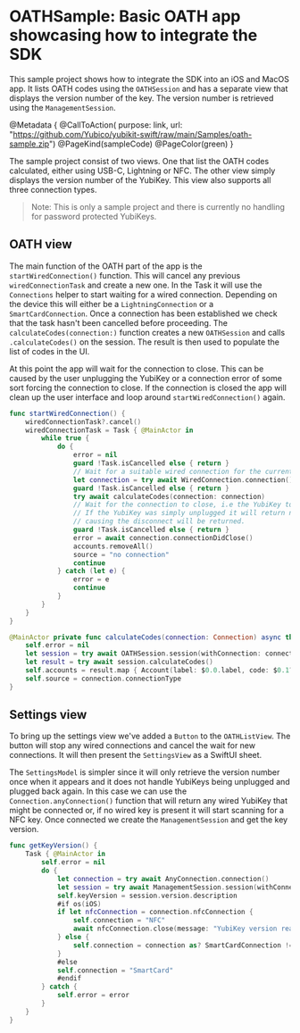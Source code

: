 # OATHSample: Basic OATH app showcasing how to integrate the SDK

This sample project shows how to integrate the SDK into an iOS and MacOS app. It lists OATH codes 
using the ``OATHSession`` and has a separate view that displays the version number of the key. The version
number is retrieved using the ``ManagementSession``.

@Metadata {
    @CallToAction(
        purpose: link,
        url: "https://github.com/Yubico/yubikit-swift/raw/main/Samples/oath-sample.zip")
    @PageKind(sampleCode)
    @PageColor(green)
}

The sample project consist of two views. One that list the OATH codes calculated, either using USB-C, Lightning or NFC.
The other view simply displays the version number of the YubiKey. This view also supports all three connection types.

> Note: This is only a sample project and there is currently no handling for password protected YubiKeys.

## OATH view

The main function of the OATH part of the app is the `startWiredConnection()` function. This will cancel any previous
`wiredConnectionTask` and create a new one. In the Task it will use the ``Connections`` helper to start waiting for
a wired connection. Depending on the device this will either be a ``LightningConnection`` or a ``SmartCardConnection``.
Once a connection has been established we check that the task hasn't been cancelled before proceeding.
The `calculateCodes(connection:)` function creates a new ``OATHSession`` and
calls `.calculateCodes()` on the session. The result is then used to populate the list of codes in the UI.

At this point the app will wait for the connection to close. This can be caused by the user unplugging the YubiKey or
a connection error of some sort forcing the connection to close. If the connection is closed the app will clean up
the user interface and loop around `startWiredConnection()` again.
```swift
func startWiredConnection() {
    wiredConnectionTask?.cancel()
    wiredConnectionTask = Task { @MainActor in
        while true {
            do {
                error = nil
                guard !Task.isCancelled else { return }
                // Wait for a suitable wired connection for the current device.
                let connection = try await WiredConnection.connection()
                guard !Task.isCancelled else { return }
                try await calculateCodes(connection: connection)
                // Wait for the connection to close, i.e the YubiKey to be unplugged from the device.
                // If the YubiKey was simply unplugged it will return nil, otherwise the error
                // causing the disconnect will be returned.
                guard !Task.isCancelled else { return }
                error = await connection.connectionDidClose()
                accounts.removeAll()
                source = "no connection"
                continue
            } catch (let e) {
                error = e
                continue
            }
        }
    }
}

@MainActor private func calculateCodes(connection: Connection) async throws {
    self.error = nil
    let session = try await OATHSession.session(withConnection: connection)
    let result = try await session.calculateCodes()
    self.accounts = result.map { Account(label: $0.0.label, code: $0.1?.code ?? "****") }
    self.source = connection.connectionType
}
```

## Settings view

To bring up the settings view we've added a `Button` to the `OATHListView`. The button will stop
any wired connections and cancel the wait for new connections. It will then present the `SettingsView`
as a SwiftUI sheet.

The `SettingsModel` is simpler since it will only retrieve the version number once when it appears
and it does not handle YubiKeys being unplugged and plugged back again. In this case we can use the
`Connection.anyConnection()` function that will return any wired YubiKey that might be connected
or, if no wired key is present it will start scanning for a NFC key. Once connected we create 
the ``ManagementSession`` and get the key version.
```swift
func getKeyVersion() {
    Task { @MainActor in
        self.error = nil
        do {
            let connection = try await AnyConnection.connection()
            let session = try await ManagementSession.session(withConnection: connection)
            self.keyVersion = session.version.description
            #if os(iOS)
            if let nfcConnection = connection.nfcConnection {
                self.connection = "NFC"
                await nfcConnection.close(message: "YubiKey version read")
            } else {
                self.connection = connection as? SmartCardConnection != nil ? "SmartCard" : "Lightning"
            }
            #else
            self.connection = "SmartCard"
            #endif
        } catch {
            self.error = error
        }
    }
}
```
